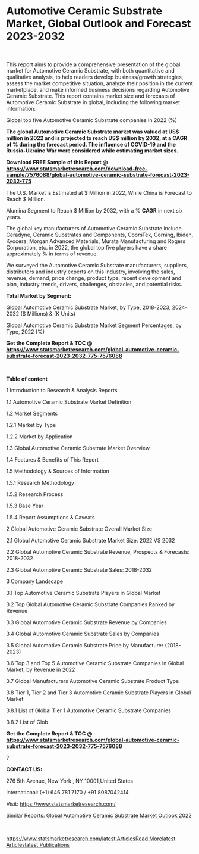 <h1>Automotive Ceramic Substrate Market, Global Outlook and Forecast 2023-2032</h1><br/><p>This report aims to provide a comprehensive presentation of the global market for Automotive Ceramic Substrate, with both quantitative and qualitative analysis, to help readers develop business/growth strategies, assess the market competitive situation, analyze their position in the current marketplace, and make informed business decisions regarding Automotive Ceramic Substrate. This report contains market size and forecasts of Automotive Ceramic Substrate in global, including the following market information:</p>
 
 
 
 <p>Global top five Automotive Ceramic Substrate companies in 2022 (%)</p>
 
 
 
 <p><strong>The global Automotive Ceramic Substrate market was valued at US$ million in 2022 and is projected to reach US$ million by 2032, at a <strong>CAGR</strong> of % during the forecast period. The influence of COVID-19 and the Russia-Ukraine War were considered while estimating market sizes.</strong></p>
 
 
 
 <p><strong>Download FREE Sample of this Report @ <a href="https://www.statsmarketresearch.com/download-free-sample/7576088/global-automotive-ceramic-substrate-forecast-2023-2032-775">https://www.statsmarketresearch.com/download-free-sample/7576088/global-automotive-ceramic-substrate-forecast-2023-2032-775</a></strong></p>
 
 
 
 <p>The U.S. Market is Estimated at $ Million in 2022, While China is Forecast to Reach $ Million.</p>
 
 
 
 <p>Alumina Segment to Reach $ Million by 2032, with a % <strong>CAGR</strong> in next six years.</p>
 
 
 
 <p>The global key manufacturers of Automotive Ceramic Substrate include Ceradyne, Ceramic Substrates and Components, CoorsTek, Corning, Ibiden, Kyocera, Morgan Advanced Materials, Murata Manufacturing and Rogers Corporation, etc. in 2022, the global top five players have a share approximately % in terms of revenue.</p>
 
 
 
 <p>We surveyed the Automotive Ceramic Substrate manufacturers, suppliers, distributors and industry experts on this industry, involving the sales, revenue, demand, price change, product type, recent development and plan, industry trends, drivers, challenges, obstacles, and potential risks.</p>
 
 
 
 <p><strong>Total Market by Segment:</strong></p>
 
 
 
 <p>Global Automotive Ceramic Substrate Market, by Type, 2018-2023, 2024-2032 ($ Millions) & (K Units)</p>
 
 
 
 <p>Global Automotive Ceramic Substrate Market Segment Percentages, by Type, 2022 (%)</p>
 
 
 
 <div><b>Get the Complete Report & TOC @ <a href="https://www.statsmarketresearch.com/global-automotive-ceramic-substrate-forecast-2023-2032-775-7576088">https://www.statsmarketresearch.com/global-automotive-ceramic-substrate-forecast-2023-2032-775-7576088</a></b></div>
 
 
 
 <p><br />
 
 <b>Table of content</b></p>
 
 
 
 <p>1 Introduction to Research & Analysis Reports<br />
 
 1.1 Automotive Ceramic Substrate Market Definition<br />
 
 1.2 Market Segments<br />
 
 1.2.1 Market by Type<br />
 
 1.2.2 Market by Application<br />
 
 1.3 Global Automotive Ceramic Substrate Market Overview<br />
 
 1.4 Features & Benefits of This Report<br />
 
 1.5 Methodology & Sources of Information<br />
 
 1.5.1 Research Methodology<br />
 
 1.5.2 Research Process<br />
 
 1.5.3 Base Year<br />
 
 1.5.4 Report Assumptions & Caveats<br />
 
 2 Global Automotive Ceramic Substrate Overall Market Size<br />
 
 2.1 Global Automotive Ceramic Substrate Market Size: 2022 VS 2032<br />
 
 2.2 Global Automotive Ceramic Substrate Revenue, Prospects & Forecasts: 2018-2032<br />
 
 2.3 Global Automotive Ceramic Substrate Sales: 2018-2032<br />
 
 3 Company Landscape<br />
 
 3.1 Top Automotive Ceramic Substrate Players in Global Market<br />
 
 3.2 Top Global Automotive Ceramic Substrate Companies Ranked by Revenue<br />
 
 3.3 Global Automotive Ceramic Substrate Revenue by Companies<br />
 
 3.4 Global Automotive Ceramic Substrate Sales by Companies<br />
 
 3.5 Global Automotive Ceramic Substrate Price by Manufacturer (2018-2023)<br />
 
 3.6 Top 3 and Top 5 Automotive Ceramic Substrate Companies in Global Market, by Revenue in 2022<br />
 
 3.7 Global Manufacturers Automotive Ceramic Substrate Product Type<br />
 
 3.8 Tier 1, Tier 2 and Tier 3 Automotive Ceramic Substrate Players in Global Market<br />
 
 3.8.1 List of Global Tier 1 Automotive Ceramic Substrate Companies<br />
 
 3.8.2 List of Glob</p>
 
 
 
 <div><b>Get the Complete Report & TOC @ <a href="https://www.statsmarketresearch.com/global-automotive-ceramic-substrate-forecast-2023-2032-775-7576088">https://www.statsmarketresearch.com/global-automotive-ceramic-substrate-forecast-2023-2032-775-7576088</a></b></div>
 
 
 
 <p>? </p>
 
 
 
 <p><b>CONTACT US:</b><br />
 
 276 5th Avenue, New York , NY 10001,United States<br />
 
 International: (+1) 646 781 7170 / +91 8087042414<br />
 
 Visit: <a href="https://www.statsmarketresearch.com/">https://www.statsmarketresearch.com/</a><br />
 
 Similar Reports: <a href="https://www.statsmarketresearch.com/global-automotive-ceramic-substrate-forecast-2023-2032-775-7576088">Global Automotive Ceramic Substrate Market Outlook 2022</a><br />
 
 <br />
 
 <a href="https://gyeongbokgung.com">https://www.statsmarketresearch.com/</a><a href="https://hallyeomaritime.com">latest Articles</a><a href="https://jingwansa.com">Read More</a><a href="https://nguoiviet.jp/">latest Articles</a><a href="https://www.intelmarketresearch.com/">latest Publications</a></p>